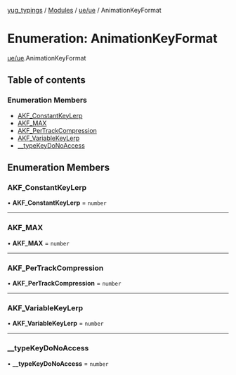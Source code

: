 [yug_typings](../README.md) / [Modules](../modules.md) / [ue/ue](../modules/ue_ue.md) / AnimationKeyFormat

# Enumeration: AnimationKeyFormat

[ue/ue](../modules/ue_ue.md).AnimationKeyFormat

## Table of contents

### Enumeration Members

- [AKF\_ConstantKeyLerp](ue_ue.AnimationKeyFormat.md#akf_constantkeylerp)
- [AKF\_MAX](ue_ue.AnimationKeyFormat.md#akf_max)
- [AKF\_PerTrackCompression](ue_ue.AnimationKeyFormat.md#akf_pertrackcompression)
- [AKF\_VariableKeyLerp](ue_ue.AnimationKeyFormat.md#akf_variablekeylerp)
- [\_\_typeKeyDoNoAccess](ue_ue.AnimationKeyFormat.md#__typekeydonoaccess)

## Enumeration Members

### AKF\_ConstantKeyLerp

• **AKF\_ConstantKeyLerp** = `number`

___

### AKF\_MAX

• **AKF\_MAX** = `number`

___

### AKF\_PerTrackCompression

• **AKF\_PerTrackCompression** = `number`

___

### AKF\_VariableKeyLerp

• **AKF\_VariableKeyLerp** = `number`

___

### \_\_typeKeyDoNoAccess

• **\_\_typeKeyDoNoAccess** = `number`
